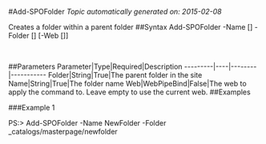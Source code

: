 #Add-SPOFolder
*Topic automatically generated on: 2015-02-08*

Creates a folder within a parent folder
##Syntax
    Add-SPOFolder -Name [<String>] -Folder [<String>] [-Web [<WebPipeBind>]]

&nbsp;

##Parameters
Parameter|Type|Required|Description
---------|----|--------|-----------
Folder|String|True|The parent folder in the site
Name|String|True|The folder name
Web|WebPipeBind|False|The web to apply the command to. Leave empty to use the current web.
##Examples

###Example 1
    
PS:> Add-SPOFolder -Name NewFolder -Folder _catalogs/masterpage/newfolder

